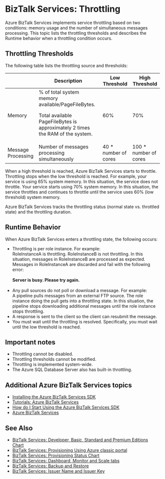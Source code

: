 <properties 
	pageTitle="Learn about Throttling in BizTalk Services | Microsoft Azure" 
	description="Learn about throttling thresholds and resulting runtime behaviors for BizTalk Services. Throttling is based on memory usage and number of messages. MABS, WABS" 
	services="biztalk-services" 
	documentationCenter="" 
	authors="MandiOhlinger" 
	manager="erikre" 
	editor=""/>

<tags 
	ms.service="biztalk-services" 
	ms.workload="integration" 
	ms.tgt_pltfrm="na" 
	ms.devlang="na" 
	ms.topic="article" 
	ms.date="08/15/2016" 
	ms.author="mandia"/>





# BizTalk Services: Throttling

Azure BizTalk Services implements service throttling based on two conditions: memory usage and the number of simultaneous messages processing. This topic lists the throttling thresholds and describes the Runtime behavior when a throttling condition occurs.

## Throttling Thresholds

The following table lists the throttling source and thresholds:

||Description|Low Threshold|High Threshold|
|---|---|---|---|
|Memory|% of total system memory available/PageFileBytes. <p><p>Total available PageFileBytes is approximately 2 times the RAM of the system.|60%|70%|
|Message Processing|Number of messages processing simultaneously|40 * number of cores|100 * number of cores|

When a high threshold is reached, Azure BizTalk Services starts to throttle. Throttling stops when the low threshold is reached. For example, your service is using 65% system memory. In this situation, the service does not throttle. Your service starts using 70% system memory. In this situation, the service throttles and continues to throttle until the service uses 60% (low threshold) system memory.

Azure BizTalk Services tracks the throttling status (normal state vs. throttled state) and the throttling duration.


## Runtime Behavior

When Azure BizTalk Services enters a throttling state, the following occurs:

- Throttling is per role instance. For example:<br/>
RoleInstanceA is throttling. RoleInstanceB is not throttling. In this situation, messages in RoleInstanceB are processed as expected. Messages in RoleInstanceA are discarded and fail with the following error:<br/><br/>
**Server is busy. Please try again.**<br/><br/>
- Any pull sources do not poll or download a message. For example:<br/>
A pipeline pulls messages from an external FTP source. The role instance doing the pull gets into a throttling state. In this situation, the pipeline stops downloading additional messages until the role instance stops throttling.
- A response is sent to the client so the client can resubmit the message.
- You must wait until the throttling is resolved. Specifically, you must wait until the low threshold is reached.

## Important notes
- Throttling cannot be disabled.
- Throttling thresholds cannot be modified.
- Throttling is implemented system-wide.
- The Azure SQL Database Server also has built-in throttling.

## Additional Azure BizTalk Services topics

-  [Installing the Azure BizTalk Services SDK](http://go.microsoft.com/fwlink/p/?LinkID=241589)<br/>
-  [Tutorials: Azure BizTalk Services](http://go.microsoft.com/fwlink/p/?LinkID=236944)<br/>
-  [How do I Start Using the Azure BizTalk Services SDK](http://go.microsoft.com/fwlink/p/?LinkID=302335)<br/>
-  [Azure BizTalk Services](http://go.microsoft.com/fwlink/p/?LinkID=303664)<br/>

## See Also
- [BizTalk Services: Developer, Basic, Standard and Premium Editions Chart](http://go.microsoft.com/fwlink/p/?LinkID=302279)<br/>
- [BizTalk Services: Provisioning Using Azure classic portal](http://go.microsoft.com/fwlink/p/?LinkID=302280)<br/>
- [BizTalk Services: Provisioning Status Chart](http://go.microsoft.com/fwlink/p/?LinkID=329870)<br/>
- [BizTalk Services: Dashboard, Monitor and Scale tabs](http://go.microsoft.com/fwlink/p/?LinkID=302281)<br/>
- [BizTalk Services: Backup and Restore](http://go.microsoft.com/fwlink/p/?LinkID=329873)<br/>
- [BizTalk Services: Issuer Name and Issuer Key](http://go.microsoft.com/fwlink/p/?LinkID=303941)<br/>
 
